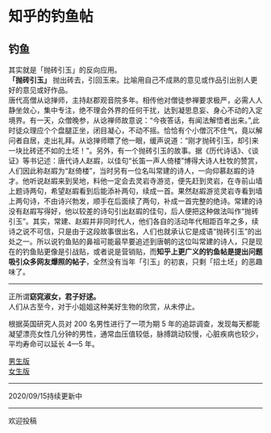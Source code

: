 # 知乎的钓鱼帖
## 钓鱼
其实就是「抛砖引玉」的反向应用。  
**「抛砖引玉」**
抛出砖去，引回玉来。比喻用自己不成熟的意见或作品引出别人更好的意见或好作品。  
唐代高僧从谂掸师，主持赵郡观音院多年。相传他对僧徒参禅要求极严，必需人人静坐敛心，集中专注，绝不理会外界的任何干扰，达到凝思息妄、身心不动的入定境界。有一天，众僧晚参，从谂禅师故意说：“今夜答话，有闻法解悟者出来。”,此时徒众理应个个盘腿正坐，闭目凝心，不动不摇。恰恰有个小僧沉不住气，竟以解问者自居，走出礼拜。从谂掸师瞟了他一眼，缓声说道：“刚才抛砖引玉，却引来一块比砖还不如的土坯！”。另外，有一个抛砖引玉的故事。据《历代诗话》、《谈证》等书记述：唐代诗人赵嘏，以佳句“长笛一声人倚楼”博得大诗人杜牧的赞赏，人们因此称赵嘏为“赵倚楼”，当时另有一位名叫常建的诗人，一向仰慕赵嘏的诗才。他听说赵嘏来到吴地，料他一定会去灵岩寺游览，便先赶到灵岩，在寺前山墙上题诗两句，希望赵嘏看到后能添补两句，续成一首。果然赵嘏游览灵岩寺看到墙上两句诗，不由诗兴勃发，顺手在后面续了两句，补成一首完整的绝诗。常建的诗没有赵嘏写得好，他以较差的诗句引出赵嘏的佳句，后人便把这种做法叫作“抛砖引玉”。其实，常建、赵嘏并非同时代人，他们各自的活动年代相距百年之多，续诗之说不可信，只是由于这段故事很出名，人们也就承认它是成语“抛砖引玉”的出处之一。所以说钓鱼贴的鼻祖可能最早要追述到唐朝的这位叫常建的诗人，只是现在的钓鱼贴更像是引战贴，或者说是营销贴，而**知乎上更广义的钓鱼帖是提出问题吸引众多网友爆照的帖子**，全然没有当年「引玉」的初衷，只剩「招土坯」的恶趣味了。
********************

正所谓**窈窕淑女，君子好逑。**  
人们从古至今，对于小姐姐这种美好生物的欣赏，从未停止。

根据英国研究人员对 200 名男性进行了一项为期 5 年的追踪调查，发现每天都能凝望漂亮女性几分钟的男性，通常血压值较低，脉搏跳动较慢，心脏疾病也较少，平均寿命可以延长 4—5 年。

[男生版](https://github.com/GengchenXU/ZhiHu-fish/blob/master/%E7%94%B7%E7%94%9F%E7%89%88.md)  
[女生版](https://github.com/GengchenXU/ZhiHu-fish/blob/master/%E5%A5%B3%E7%94%9F%E7%89%88.md)  

*********************
2020/09/15持续更新中

*********************
欢迎投稿

